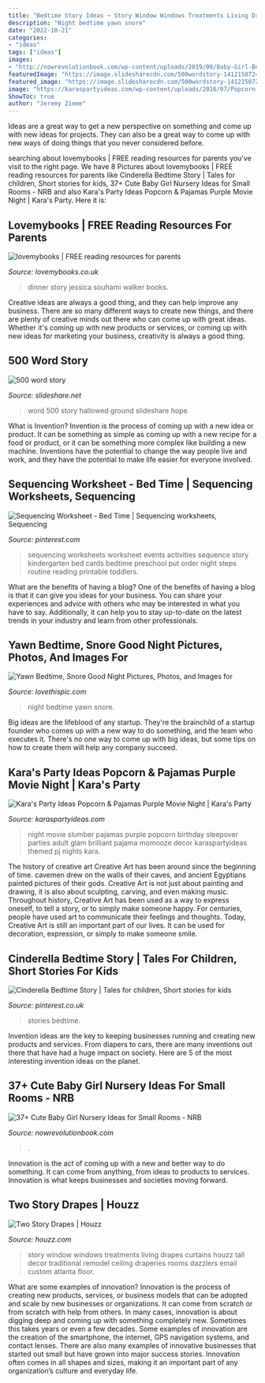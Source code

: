```yaml
---
title: "Bedtime Story Ideas ~ Story Window Windows Treatments Living Drapes Curtains Houzz Tall Decor Traditional Remodel Ceiling Draperies Rooms Dazzlers Email Custom Atlanta Floor"
description: "Night bedtime yawn snore"
date: "2022-10-21"
categories:
- "ideas"
tags: ["ideas"]
images:
- "http://nowrevolutionbook.com/wp-content/uploads/2019/08/Baby-Girl-Bedroom-6.jpg"
featuredImage: "https://image.slidesharecdn.com/500wordstory-141215072404-conversion-gate01/95/500-word-story-1-638.jpg?cb=1418628267"
featured_image: "https://image.slidesharecdn.com/500wordstory-141215072404-conversion-gate01/95/500-word-story-1-638.jpg?cb=1418628267"
image: "https://karaspartyideas.com/wp-content/uploads/2016/07/Popcorn-Pajamas-Purple-Movie-Night-via-Karas-Party-Ideas-KarasPartyIdeas.com19.jpg"
ShowToc: true
author: "Jeremy Zieme"
---
```



Ideas are a great way to get a new perspective on something and come up with new ideas for projects. They can also be a great way to come up with new ways of doing things that you never considered before.

	

		
searching about lovemybooks | FREE reading resources for parents you've visit to the right page. We have 8 Pictures about lovemybooks | FREE reading resources for parents like Cinderella Bedtime Story | Tales for children, Short stories for kids, 37+ Cute Baby Girl Nursery Ideas for Small Rooms - NRB and also Kara&#039;s Party Ideas Popcorn &amp; Pajamas Purple Movie Night | Kara&#039;s Party. Here it is:
		
    
## Lovemybooks | FREE Reading Resources For Parents

<img loading=lazy src="http://www.lovemybooks.co.uk/wp-content/uploads/2013/12/no-dinner.jpg" onerror="this.onerror=null;this.src='https://tse4.mm.bing.net/th?id=OIP.cmoYgUPH2uDx9_AQHp74fQHaJU&amp;pid=15.1';" alt="lovemybooks | FREE reading resources for parents">

_Source: lovemybooks.co.uk_

>dinner story jessica souhami walker books. 

	

Creative ideas are always a good thing, and they can help improve any business. There are so many different ways to create new things, and there are plenty of creative minds out there who can come up with great ideas. Whether it's coming up with new products or services, or coming up with new ideas for marketing your business, creativity is always a good thing.

    
## 500 Word Story

<img loading=lazy src="https://image.slidesharecdn.com/500wordstory-141215072404-conversion-gate01/95/500-word-story-1-638.jpg?cb=1418628267" onerror="this.onerror=null;this.src='https://tse2.mm.bing.net/th?id=OIP.KPUiLx0MfmX1FFrB7KWgGwHaKe&amp;pid=15.1';" alt="500 word story">

_Source: slideshare.net_

>word 500 story hallowed ground slideshare hope. 

	

What is Invention?
Invention is the process of coming up with a new idea or product. It can be something as simple as coming up with a new recipe for a food or product, or it can be something more complex like building a new machine. Inventions have the potential to change the way people live and work, and they have the potential to make life easier for everyone involved.

    
## Sequencing Worksheet - Bed Time | Sequencing Worksheets, Sequencing

<img loading=lazy src="https://i.pinimg.com/736x/9f/44/ce/9f44cee18b5b99dca3fdc9fbbd0effdc--sequencing-worksheets-bedtime.jpg" onerror="this.onerror=null;this.src='https://tse1.mm.bing.net/th?id=OIP.CtFtVWLGT0T6WVhrll8yZAHaJl&amp;pid=15.1';" alt="Sequencing Worksheet - Bed Time | Sequencing worksheets, Sequencing">

_Source: pinterest.com_

>sequencing worksheets worksheet events activities sequence story kindergarten bed cards bedtime preschool put order night steps routine reading printable toddlers. 

	

What are the benefits of having a blog?
One of the benefits of having a blog is that it can give you ideas for your business. You can share your experiences and advice with others who may be interested in what you have to say. Additionally, it can help you to stay up-to-date on the latest trends in your industry and learn from other professionals.

    
## Yawn Bedtime, Snore Good Night Pictures, Photos, And Images For

<img loading=lazy src="http://www.lovethispic.com/uploaded_images/350492-Yawn-Bedtime-Snore-Good-Night.gif" onerror="this.onerror=null;this.src='https://tse4.mm.bing.net/th?id=OIP.ErkGHttWObPofMYkJ8eZLAAAAA&amp;pid=15.1';" alt="Yawn Bedtime, Snore Good Night Pictures, Photos, and Images for">

_Source: lovethispic.com_

>night bedtime yawn snore. 

	

Big ideas are the lifeblood of any startup. They're the brainchild of a startup founder who comes up with a new way to do something, and the team who executes it. There's no one way to come up with big ideas, but some tips on how to create them will help any company succeed.

    
## Kara&#039;s Party Ideas Popcorn &amp; Pajamas Purple Movie Night | Kara&#039;s Party

<img loading=lazy src="https://karaspartyideas.com/wp-content/uploads/2016/07/Popcorn-Pajamas-Purple-Movie-Night-via-Karas-Party-Ideas-KarasPartyIdeas.com19.jpg" onerror="this.onerror=null;this.src='https://tse4.mm.bing.net/th?id=OIP.7FxCCLhSycZtN4SWSR_hHAHaLH&amp;pid=15.1';" alt="Kara&#039;s Party Ideas Popcorn &amp; Pajamas Purple Movie Night | Kara&#039;s Party">

_Source: karaspartyideas.com_

>night movie slumber pajamas purple popcorn birthday sleepover parties adult glam brilliant pajama momooze decor karaspartyideas themed pj nights kara. 

	

The history of creative art
Creative Art has been around since the beginning of time. cavemen drew on the walls of their caves, and ancient Egyptians painted pictures of their gods. Creative Art is not just about painting and drawing, it is also about sculpting, carving, and even making music.
Throughout history, Creative Art has been used as a way to express oneself, to tell a story, or to simply make someone happy. For centuries, people have used art to communicate their feelings and thoughts. Today, Creative Art is still an important part of our lives. It can be used for decoration, expression, or simply to make someone smile.

    
## Cinderella Bedtime Story | Tales For Children, Short Stories For Kids

<img loading=lazy src="https://i.pinimg.com/736x/d7/92/b0/d792b01e82a5cb3bc696de21a666f3e9--short-stories-for-kids-stories-for-children.jpg" onerror="this.onerror=null;this.src='https://tse3.mm.bing.net/th?id=OIP._JR1F6oRgjaGo_bKIqy8awHaKw&amp;pid=15.1';" alt="Cinderella Bedtime Story | Tales for children, Short stories for kids">

_Source: pinterest.co.uk_

>stories bedtime. 

	

Invention ideas are the key to keeping businesses running and creating new products and services. From diapers to cars, there are many inventions out there that have had a huge impact on society. Here are 5 of the most interesting invention ideas on the planet.

    
## 37+ Cute Baby Girl Nursery Ideas For Small Rooms - NRB

<img loading=lazy src="http://nowrevolutionbook.com/wp-content/uploads/2019/08/Baby-Girl-Bedroom-6.jpg" onerror="this.onerror=null;this.src='https://tse3.mm.bing.net/th?id=OIP._3izCP1NC9FvxrzORZQGFAHaHa&amp;pid=15.1';" alt="37+ Cute Baby Girl Nursery Ideas for Small Rooms - NRB">

_Source: nowrevolutionbook.com_

>. 

	

Innovation is the act of coming up with a new and better way to do something. It can come from anything, from ideas to products to services. Innovation is what keeps businesses and societies moving forward.

    
## Two Story Drapes | Houzz

<img loading=lazy src="https://st.hzcdn.com/fimgs/491111b40f8dd59c_8123-w500-h666-b0-p0--traditional-family-room.jpg" onerror="this.onerror=null;this.src='https://tse1.mm.bing.net/th?id=OIP.Ri3YgqNXzpoMHP5WCgJbMwHaJ3&amp;pid=15.1';" alt="Two Story Drapes | Houzz">

_Source: houzz.com_

>story window windows treatments living drapes curtains houzz tall decor traditional remodel ceiling draperies rooms dazzlers email custom atlanta floor. 

	

What are some examples of innovation?
Innovation is the process of creating new products, services, or business models that can be adopted and scale by new businesses or organizations. It can come from scratch or from scratch with help from others. In many cases, innovation is about digging deep and coming up with something completely new. Sometimes this takes years or even a few decades. 
Some examples of innovation are the creation of the smartphone, the internet, GPS navigation systems, and contact lenses. There are also many examples of innovative businesses that started out small but have grown into major success stories. Innovation often comes in all shapes and sizes, making it an important part of any organization’s culture and everyday life.

